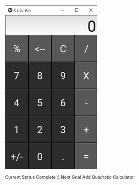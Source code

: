 [![name](https://github.com/Ali-TM-original/Kivy-MD-tut/blob/main/calculator/looks.JPG?raw=true)](https://github.com/Ali-TM-original/Kivy-MD-tut/blob/main/calculator/looks.JPG)

Current Status Complete :)
Next Goal Add Quadratic Calculator 
